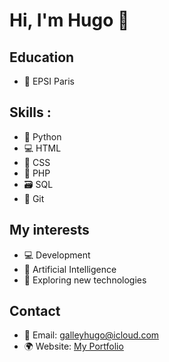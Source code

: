 # Hi, I'm Hugo 👋

## Education 
- 🏫 EPSI Paris

## Skills :
- 🐍 Python
- 💻 HTML
- 🎨 CSS
- 💼 PHP
- 🗃 SQL
- 🐙 Git

## My interests
- 💻 Development
- 🤖 Artificial Intelligence
- 🚀 Exploring new technologies

## Contact
- 📧 Email: galleyhugo@icloud.com
- 🌍 Website: [My Portfolio](http://hugogalley.alwaysdata.net)
